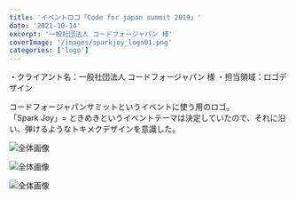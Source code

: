 ```yaml
---
title: 'イベントロゴ「Code for japan summit 2019」'
date: '2021-10-14'
excerpt: '一般社団法人 コードフォージャパン 様'
coverImage: '/images/sparkjoy_logo01.png'
categories: ['logo']
---
```


・クライアント名：一般社団法人 コードフォージャパン 様
・担当領域：ロゴデザイン 

コードフォージャパンサミットというイベントに使う用のロゴ。  
「Spark Joy」= ときめきというイベントテーマは決定していたので、それに沿い、弾けるようなトキメクデザインを意識した。

![全体画像](/images/sparkjoy_logo01.png)

![全体画像](/images/sparkjoy_logo02.png)

![全体画像](/images/sparkjoy_logo03.png)